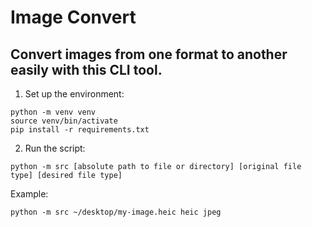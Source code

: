 # Image Convert

## Convert images from one format to another easily with this CLI tool.

1. Set up the environment:

```shell
python -m venv venv
source venv/bin/activate
pip install -r requirements.txt
```

2. Run the script:

```shell
python -m src [absolute path to file or directory] [original file type] [desired file type]
```

Example:

```shell
python -m src ~/desktop/my-image.heic heic jpeg
```
